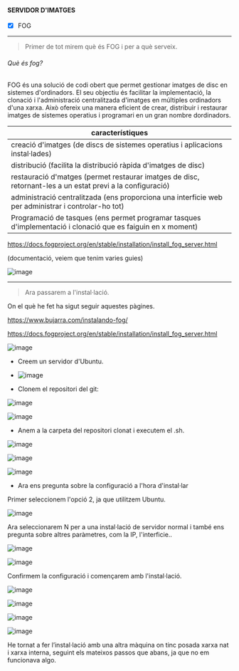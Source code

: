#### SERVIDOR D'IMATGES 

- [x] FOG

---------------------------------------------------------------------------------------------------------------------------------------------------------------------------------

> Primer de tot mirem què és FOG i per a què serveix.

###### Què és fog?

FOG és una solució de codi obert que permet gestionar imatges de disc en sistemes d'ordinadors. El seu objectiu és facilitar la implementació, la clonació i l'administració centralitzada d'imatges en múltiples ordinadors d'una xarxa. Això ofereix una manera eficient de crear, distribuir i restaurar imatges de sistemes operatius i programari en un gran nombre dordinadors.


| característiques |        
| ---------------- | 
| creació d'imatges (de discs de sistemes operatius i aplicacions instal·lades) | 
| distribució (facilita la distribució ràpida d'imatges de disc) | 
| restauració d'matges (permet restaurar imatges de disc, retornant-les a un estat previ a la configuració) | 
| administració centralitzada (ens proporciona una interficie web per administrar i controlar-ho tot) | 
| Programació de tasques (ens permet programar tasques d'implementació i clonació que es faiguin en x moment) | 


https://docs.fogproject.org/en/stable/installation/install_fog_server.html

(documentació, veiem que tenim varies guies)

![image](https://github.com/sara21h/nose/assets/113586105/01b7d7ac-7256-4a6a-92db-ed7cd0eb39c1)

---------------------------------------------------------------------------------------------------------------------------------------------------------------------------------

> Ara passarem a l'instal·lació.

On el què he fet ha sigut seguir aquestes pàgines.

https://www.bujarra.com/instalando-fog/

https://docs.fogproject.org/en/stable/installation/install_fog_server.html

![image](https://github.com/sara21h/nose/assets/113586105/0124fc7f-1ac0-457f-af91-98d60da43442)

- Creem un servidor d'Ubuntu.
-  ![image](https://github.com/sara21h/nose/assets/113586105/278b8d6e-c2be-4209-a11b-222d6829a54e)

- Clonem el repositori del git:

![image](https://github.com/sara21h/nose/assets/113586105/7e261463-8ac4-402c-9863-ddf57b5c2f23)

![image](https://github.com/sara21h/nose/assets/113586105/eb7c74a3-0e2c-45fb-ac42-0524ebb1d04c)

- Anem a la carpeta del repositori clonat i executem el .sh.  

![image](https://github.com/sara21h/nose/assets/113586105/8f0e88f7-aeb5-41b4-8e2b-899a25706fb5)

![image](https://github.com/sara21h/nose/assets/113586105/8430df9b-3f94-41a3-ad3b-429264aaca47)

![image](https://github.com/sara21h/nose/assets/113586105/1661cced-46c1-4c24-ab86-f5884bdd2f00)

- Ara ens pregunta sobre la configuració a l'hora d'instal·lar

Primer seleccionem l'opció 2, ja que utilitzem Ubuntu.

![image](https://github.com/sara21h/nose/assets/113586105/8e854959-2a26-4115-9301-e2d03bd1cce3)

Ara seleccionarem N per a una instal·lació de servidor normal i també ens pregunta sobre altres paràmetres, com la IP, l'interficie..

![image](https://github.com/sara21h/nose/assets/113586105/2b561aa9-2a06-4107-b219-9a538a060db0)

![image](https://github.com/sara21h/nose/assets/113586105/6827427f-dbfa-4afa-a96b-45561739a69a)

Confirmem la configuració i començarem amb l'instal·lació.

![image](https://github.com/sara21h/nose/assets/113586105/3120d972-e740-4b1f-9ad1-0d99ad7f5064)

![image](https://github.com/sara21h/nose/assets/113586105/81ce32b4-b1c3-439c-aeb4-ce8d9dad7534)

![image](https://github.com/sara21h/nose/assets/113586105/b64424e2-ccd7-4311-9896-900f245edd19)

![image](https://github.com/sara21h/nose/assets/113586105/b2b8cab8-ad17-43e9-9682-832168b51d3a)

He tornat a fer l’instal·lació amb  una altra màquina on tinc posada xarxa nat i xarxa interna, seguint els mateixos passos que abans, ja que no em funcionava algo.








